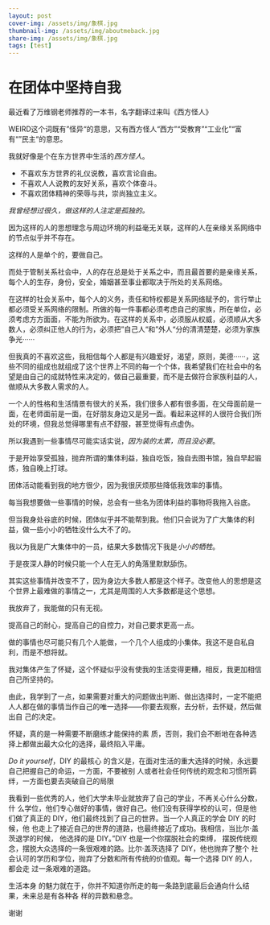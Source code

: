 ```yaml
---
layout: post
cover-img: /assets/img/象棋.jpg
thumbnail-img: /assets/img/aboutmeback.jpg
share-img: /assets/img/象棋.jpg
tags: [test]
---
```

# 在团体中坚持自我

最近看了万维钢老师推荐的一本书，名字翻译过来叫《西方怪人》

WEIRD这个词既有”怪异“的意思，又有西方怪人“西方”“受教育”“工业化”“富有“”民主“的意思。

我就好像是个在东方世界中生活的*西方怪人*。

- 不喜欢东方世界的礼仪说教，喜欢言论自由。
- 不喜欢人人说教的友好关系，喜欢个体奋斗。
- 不喜欢团体精神的荣辱与共，崇尚独立主义。

*我曾经想过很久，做这样的人注定是孤独的。*

因为这样的人的思想理念与周边环境的利益毫无关联，这样的人在亲缘关系网络中的节点似乎并不存在。

这样的人是单个的，要做自己。

而处于管制关系社会中，人的存在总是处于关系之中，而且最首要的是亲缘关系，每个人的生存，身份，安全，婚姻甚至事业都取决于所处的关系网络。

在这样的社会关系中，每个人的义务，责任和特权都是关系网络赋予的，言行举止都必须受关系网络的限制。所做的每一件事都必须考虑自己的家族，所在单位，必须考虑方方面面，不能为所欲为。在这样的关系中，必须服从权威，必须顺从大多数人，必须纠正他人的行为，必须把”自己人“和”外人“分的清清楚楚，必须为家族争光······

但我真的不喜欢这些，我相信每个人都是有兴趣爱好，渴望，原则，美德······，这些不同的组成也就组成了这个世界上不同的每一个个体，我希望我们在社会中的名望是由自己的成就特性来决定的，做自己最重要，而不是去做符合家族利益的人，做顺从大多数人需求的人。

一个人的性格和生活情景有很大的关系，我们很多人都有很多面，在父母面前是一面，在老师面前是一面，在好朋友身边又是另一面。看起来这样的人很符合我们所处的环境，但我总觉得哪里有点不舒服，甚至觉得有点虚伪。

所以我遇到一些事情尽可能实话实说，*因为装的太累，而且没必要*。

于是开始享受孤独，抛弃所谓的集体利益，独自吃饭，独自去图书馆，独自早起锻炼，独自晚上打球。

团体活动能看到我的地方很少，因为我很厌烦那些降低我效率的事情。

每当我想要做一些事情的时候，总会有一些名为团体利益的事物将我拖入谷底。

但当我身处谷底的时候，团体似乎并不能帮到我。他们只会说为了广大集体的利益，做一些小小的牺牲没什么大不了的。

我以为我是广大集体中的一员，结果大多数情况下我是*小小的牺牲*。

于是夜深人静的时候只能一个人在无人的角落里默默舔伤。

其实这些事情并改变不了，因为身边大多数人都是这个样子。改变他人的思想是这个世界上最难做的事情之一，尤其是周围的人大多数都是这个思想。

我放弃了，我能做的只有无视。

提高自己的耐心，提高自己的自控力，对自己要求更高一点。

做的事情也尽可能只有几个人能做，一个几个人组成的小集体。我这不是自私自利，而是不想将就。

我对集体产生了怀疑，这个怀疑似乎没有使我的生活变得更糟，相反，我更加相信自己所坚持的。

由此，我学到了一点，如果需要对重大的问题做出判断、做出选择时，一定不能把人人都在做的事情当作自己的唯一选择——你要去观察，去分析，去怀疑，然后做出自 己的决定。

怀疑，真的是一种需要不断磨练才能保持的素 质，否则，我们会不断地在各种选择上都做出最大众化的选择，最终陷入平庸。

*Do it yourself*，DIY 的最核心 的含义是，在面对生活的重大选择的时候，永远要自己把握自己的命运，一方面，不要被别 人或者社会任何传统的观念和习惯所羁绊，一方面也要去突破自己的局限

我看到一些优秀的人，他们大学未毕业就放弃了自己的学业，不再关心什么分数，什 么学位，他们专心做好的事情，做好自己。他们没有获得学校的认可，但是他们做了真正的 DIY，他们最终找到了自己的世界。当一个人真正的学会 DIY 的时候，他 也走上了接近自己的世界的道路，也最终接近了成功。我相信，当比尔·盖茨退学的时候， 他选择的是 DIY。”DIY 也是一个你摆脱社会的束缚， 摆脱传统观念，摆脱大众选择的一条很艰难的路。比尔·盖茨选择了 DIY，他也抛弃了整个 社会认可的学历和学位，抛弃了分数和所有传统的价值观。每一个选择 DIY 的人，都会走 过一条艰难的道路。

生活本身 的魅力就在于，你并不知道你所走的每一条路到底最后会通向什么结果，未来总是有各种各 样的异数和悬念。

谢谢



